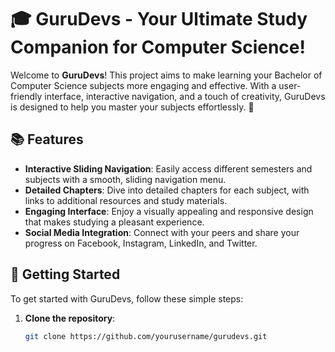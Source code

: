 # 🎓 GuruDevs - Your Ultimate Study Companion for Computer Science!

Welcome to **GuruDevs**! This project aims to make learning your Bachelor of Computer Science subjects more engaging and effective. With a user-friendly interface, interactive navigation, and a touch of creativity, GuruDevs is designed to help you master your subjects effortlessly. 🌟

## 📚 Features

- **Interactive Sliding Navigation**: Easily access different semesters and subjects with a smooth, sliding navigation menu.
- **Detailed Chapters**: Dive into detailed chapters for each subject, with links to additional resources and study materials.
- **Engaging Interface**: Enjoy a visually appealing and responsive design that makes studying a pleasant experience.
- **Social Media Integration**: Connect with your peers and share your progress on Facebook, Instagram, LinkedIn, and Twitter.

## 🚀 Getting Started

To get started with GuruDevs, follow these simple steps:

1. **Clone the repository**:
   ```bash
   git clone https://github.com/yourusername/gurudevs.git
